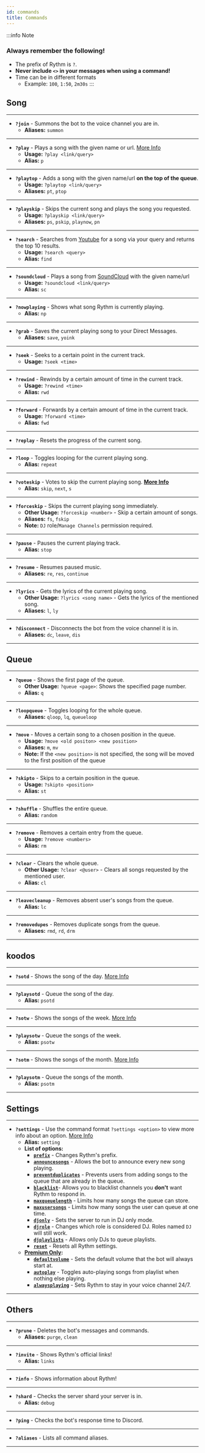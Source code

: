 ```yaml
---
id: commands
title: Commands
---
```


:::info Note
### Always remember the following!
- The prefix of Rythm is `?`.
- **Never include `<>` in your messages when using a command!**
- Time can be in different formats
   + Example: `100`, `1:50`, `2m30s`
:::

## Song
---
<!-- Song-related commands -->
- **`?join`** - Summons the bot to the voice channel you are in.
    - **Aliases:** `summon`
---
- **`?play`** - Plays a song with the given name or url. [More Info](/play_song)
    - **Usage:** `?play <link/query>`
    - **Alias:** `p`
---
- **`?playtop`** - Adds a song with the given name/url __on the top of the queue__.
    - **Usage:** `?playtop <link/query>`
    - **Aliases:** `pt`, `ptop`
---
- **`?playskip`** - Skips the current song and plays the song you requested.
    - **Usage:** `?playskip <link/query>`
    - **Aliases:** `ps`, `pskip`, `playnow`, `pn`
---
- **`?search`** - Searches from [Youtube](https://www.youtube.com) for a song via your query and returns the top 10 results.
    - **Usage:** `?search <query>`
    - **Alias:** `find`
---
- **`?soundcloud`** - Plays a song from [SoundCloud](https://www.soundcloud.com)  with the given name/url
    - **Usage:** `?soundcloud <link/query>`
    - **Alias:** `sc`
---
- **`?nowplaying`** - Shows what song Rythm is currently playing.
    - **Alias:** `np`
---
- **`?grab`** - Saves the current playing song to your Direct Messages.
    - **Aliases:** `save`, `yoink`
---
- **`?seek`** - Seeks to a certain point in the current track.
    - **Usage:** `?seek <time>`
---
- **`?rewind`** - Rewinds by a certain amount of time in the current track.
    - **Usage:** `?rewind <time>`
    - **Alias:** `rwd`
---
- **`?forward`** - Forwards by a certain amount of time in the current track.
    - **Usage:** `?forward <time>`
    - **Alias:** `fwd`
---
- **`?replay`** - Resets the progress of the current song.
---
- **`?loop`** - Toggles looping for the current playing song.
    - **Alias:** `repeat`
---
- **`?voteskip`** - Votes to skip the current playing song. **[More Info](/voteskip#how-many-votes-are-required-for-a-song-to-be-vote-skipped)**
    - **Alias:** `skip`, `next`, `s`
---
- **`?forceskip`** - Skips the current playing song immediately.
    - **Other Usage:** `?forceskip <number>` - Skip a certain amount of songs.
    - **Aliases:** `fs`, `fskip`
    - **Note:** `DJ` role/`Manage Channels` permission required.
---
- **`?pause`** - Pauses the current playing track.
    - **Alias:** `stop`
---
- **`?resume`** - Resumes paused music.
    - **Aliases:** `re`, `res`, `continue`
---
- **`?lyrics`** - Gets the lyrics of the current playing song.
    - **Other Usage:** `?lyrics <song name>` - Gets the lyrics of the mentioned song.
    - **Aliases:** `l`, `ly`
---
- **`?disconnect`** - Disconnects the bot from the voice channel it is in.
    - **Aliases:** `dc`, `leave`, `dis`
---

## Queue
---
- **`?queue`** - Shows the first page of the queue.
    - **Other Usage:** `?queue <page>`: Shows the specified page number.
    - **Alias:** `q`
---
- **`?loopqueue`** - Toggles looping for the whole queue.
    - **Aliases:** `qloop`, `lq`, `queueloop`
---
- **`?move`** - Moves a certain song to a chosen position in the queue.
    - **Usage:** `?move <old positon> <new position>`
    - **Aliases:** `m`, `mv`
    - **Note:** If the `<new position>` is not specified, the song will be moved to the first position of the queue
---
- **`?skipto`** - Skips to a certain position in the queue.
    - **Usage:** `?skipto <position>`
    - **Alias:** `st`
---
- **`?shuffle`** -  Shuffles the entire queue.
    - **Alias:** `random`
---
- **`?remove`** - Removes a certain entry from the queue.
    - **Usage:** `?remove <numbers>`
    - **Alias:** `rm`
---
- **`?clear`** - Clears the whole queue.
    - **Other Usage:** `?clear <@user>` - Clears all songs requested by the mentioned user.
    - **Alias:** `cl`
---
- **`?leavecleanup`** - Removes absent user's songs from the queue.
    - **Alias:** `lc`
---
- **`?removedupes`** - Removes duplicate songs from the queue.
    - **Aliases:** `rmd`, `rd`, `drm`
---

## koodos
---
- **`?sotd`** - Shows the song of the day. [More Info](/koodos#song-of-the-day)
---
- **`?playsotd`** - Queue the song of the day.
    - **Alias:** `psotd`
---
- **`?sotw`** - Shows the songs of the week. [More Info](/koodos#song-of-the-week)
---
- **`?playsotw`** - Queue the songs of the week.
    - **Alias:** `psotw`
---
- **`?sotm`** - Shows the songs of the month. [More Info](/koodos#song-of-the-month)
---
- **`?playsotm`** - Queue the songs of the month.
    - **Alias:** `psotm`
---

## Settings
---
- **`?settings`** - Use the command format `?settings <option>` to view more info about an option. [More Info](/settings)
    - **Alias:** `setting`
    - **List of options:**
      - [**`prefix`**](/settings#prefix) - Changes Rythm's prefix.
      - [**`announcesongs`**](/settings#announce-songs) - Allows the bot to announce every new song playing.
      - [**`preventduplicates`**](/settings#duplicate-song-prevention) - Prevents users from adding songs to the queue that are already in the queue.
      - [**`blacklist`**](/settings#blacklist)- Allows you to blacklist channels you **don't** want Rythm to respond in.
      - [**`maxqueuelength`**](/settings#max-queue-length) - Limits how many songs the queue can store.
      - [**`maxusersongs`**](/settings#max-user-songs) - Limits how many songs the user can queue at one time.
      - [**`djonly`**](/settings#dj-only-mode) - Sets the server to run in DJ only mode.
      - [**`djrole`**](/settings#dj-role) - Changes which role is considered DJ. Roles named `DJ` will still work.
      - [**`djplaylists`**](/settings#dj-only-playlists) - Allows only DJs to queue playlists.
      - [**`reset`**](/settings#reset) - Resets all Rythm settings.
    - **[Premium Only](https://rythm.fm/premium):**
      - [**`defaultvolume`**](/settings#default-volume) - Sets the default volume that the bot will always start at.
      - [**`autoplay`**](/settings#autoplay) - Toggles auto-playing songs from playlist when nothing else playing. 
      - [**`alwaysplaying`**](/settings#always-playing) - Sets Rythm to stay in your voice channel 24/7. 
      


---

## Others
---
- **`?prune`** - Deletes the bot's messages and commands.
    - **Aliases:** `purge`, `clean`
---
- **`?invite`** - Shows Rythm's official links!
    - **Alias:** `links`
---
- **`?info`** - Shows information about Rythm!
---
- **`?shard`** - Checks the server shard your server is in.
    - **Alias:** `debug`
---
- **`?ping`** - Checks the bot's response time to Discord.
---
- **`?aliases`** - Lists all command aliases.
---
